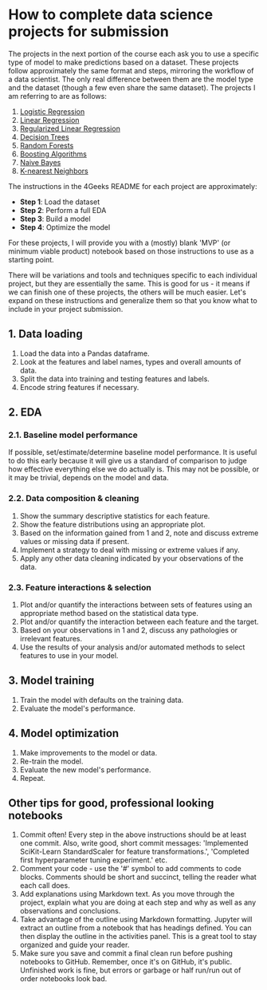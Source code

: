 # How to complete data science projects for submission

The projects in the next portion of the course each ask you to use a specific type of model to make predictions based on a dataset. These projects follow approximately the same format and steps, mirroring the workflow of a data scientist. The only real difference between them are the model type and the dataset (though a few even share the same dataset). The projects I am referring to are as follows:

1. [Logistic Regression](https://4geeks.com/syllabus/data-science-7/project/logistic-regression-project-tutorial)
2. [Linear Regression](https://4geeks.com/syllabus/data-science-7/project/linear-regression-project-tutorial)
3. [Regularized Linear Regression](https://4geeks.com/syllabus/data-science-7/project/regularized-linear-regression-project-tutorial)
4. [Decision Trees](https://4geeks.com/syllabus/data-science-7/project/decision-tree-project-tutorial)
5. [Random Forests](https://4geeks.com/syllabus/data-science-7/project/random-forest-project-tutorial)
6. [Boosting Algorithms](https://4geeks.com/syllabus/data-science-7/project/boosting-algorithms-project-tutorial)
7. [Naive Bayes](https://4geeks.com/syllabus/data-science-7/project/naive-bayes-project-tutorial)
8. [K-nearest Neighbors](https://4geeks.com/syllabus/data-science-7/project/k-nearest-neighbors-project-tutorial)

The instructions in the 4Geeks README for each project are approximately:

- **Step 1**: Load the dataset
- **Step 2**: Perform a full EDA
- **Step 3**: Build a model
- **Step 4**: Optimize the model

For these projects, I will provide you with a (mostly) blank 'MVP' (or minimum viable product) notebook based on those instructions to use as a starting point.

There will be variations and tools and techniques specific to each individual project, but they are essentially the same. This is good for us - it means if we can finish one of these projects, the others will be much easier. Let's expand on these instructions and generalize them so that you know what to include in your project submission.

## 1. Data loading

1. Load the data into a Pandas dataframe.
2. Look at the features and label names, types and overall amounts of data.
3. Split the data into training and testing features and labels.
4. Encode string features if necessary.

## 2. EDA

### 2.1. Baseline model performance

If possible, set/estimate/determine baseline model performance. It is useful to do this early because it will give us a standard of comparison to judge how effective everything else we do actually is. This may not be possible, or it may be trivial, depends on the model and data.

### 2.2. Data composition & cleaning

1. Show the summary descriptive statistics for each feature.
2. Show the feature distributions using an appropriate plot.
3. Based on the information gained from 1 and 2, note and discuss extreme values or missing data if present.
4. Implement a strategy to deal with missing or extreme values if any.
5. Apply any other data cleaning indicated by your observations of the data.

### 2.3. Feature interactions & selection

1. Plot and/or quantify the interactions between sets of features using an appropriate method based on the statistical data type.
2. Plot and/or quantify the interaction between each feature and the target.
3. Based on your observations in 1 and 2, discuss any pathologies or irrelevant features.
4. Use the results of your analysis and/or automated methods to select features to use in your model.

## 3. Model training

1. Train the model with defaults on the training data.
2. Evaluate the model's performance.

## 4. Model optimization

1. Make improvements to the model or data.
2. Re-train the model.
3. Evaluate the new model's performance.
4. Repeat.

## Other tips for good, professional looking notebooks

1. Commit often! Every step in the above instructions should be at least one commit. Also, write good, short commit messages: 'Implemented SciKit-Learn StandardScaler for feature transformations.', 'Completed first hyperparameter tuning experiment.' etc.
2. Comment your code - use the '#' symbol to add comments to code blocks. Comments should be short and succinct, telling the reader what each call does.
3. Add explanations using Markdown text. As you move through the project, explain what you are doing at each step and why as well as any observations and conclusions.
4. Take advantage of the outline using Markdown formatting. Jupyter will extract an outline from a notebook that has headings defined. You can then display the outline in the activities panel. This is a great tool to stay organized and guide your reader.
5. Make sure you save and commit a final clean run before pushing notebooks to GitHub. Remember, once it's on GitHub, it's public. Unfinished work is fine, but errors or garbage or half run/run out of order notebooks look bad.
